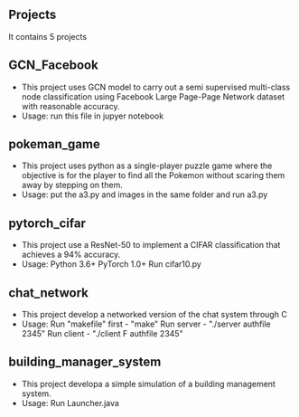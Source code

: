 ## Projects
It contains 5 projects

## GCN_Facebook
 - This project uses GCN model to carry out a semi supervised multi-class node classification using Facebook Large Page-Page Network dataset with reasonable accuracy.
 - Usage: run this file in jupyer notebook

## pokeman_game
- This project uses python as a single-player puzzle game where the objective is for the player to find all the Pokemon without scaring them away by stepping on them.
- Usage: put the a3.py and images in the same folder and run a3.py

## pytorch_cifar
- This project use a ResNet-50 to implement a CIFAR classification that achieves a 94% accuracy.
- Usage: Python 3.6+
         PyTorch 1.0+
         Run cifar10.py

## chat_network
- This project develop a networked version of the chat system through C
- Usage: Run "makefile" first - "make"
         Run server - "./server authfile 2345"
         Run client - "./client F authfile 2345"
         
## building_manager_system
- This project developa a simple simulation of a building management system.
- Usage: Run Launcher.java
